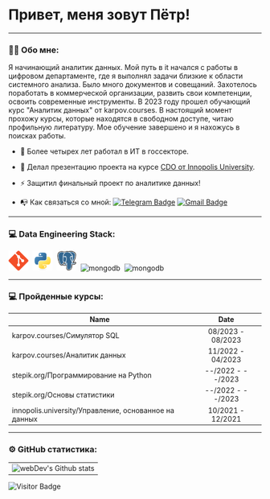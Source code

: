 
# Привет, меня зовут Пётр!

---

### :man_technologist: Обо мне:

Я начинающий аналитик данных. Мой путь в it начался с работы в цифровом департаменте, где я выполнял задачи близкие к области системного анализа. Было много документов и совещаний. Захотелось поработать в коммерческой организации, развить свои компетенции, освоить современные инструменты. В 2023 году прошел обучающий курс "Аналитик данных" от karpov.courses. В настоящий момент прохожу курсы, которые находятся в свободном доступе, читаю профильную литературу. Мое обучение завершено и я нахожусь в поисках работы.  

- :construction_worker: Более четырех лет работал в ИТ в госсекторе.

- :information_desk_person: Делал презентацию проекта на курсе [CDO от Innopolis University](https://edu.innopolis.university/cdo).

- :zap: Защитил финальный проект по аналитике данных!

- :mailbox_with_no_mail: Как связаться со мной: [![Telegram Badge](https://img.shields.io/badge/-petertroitsky-blue?style=flat&logo=Telegram&logoColor=white)](https://t.me/Petr_tr) [![Gmail Badge](https://img.shields.io/badge/-Gmail-red?style=flat&logo=Gmail&logoColor=white)](mailto:petertroitsky@gmail.com)

---

### 💻 Data Engineering Stack:

<div>
  <img src="https://github.com/devicons/devicon/blob/master/icons/git/git-original.svg" title="git" alt="git" width="40" height="40"/>&nbsp
  <img src="https://github.com/devicons/devicon/blob/master/icons/python/python-original.svg" title="python" alt="html5" width="40" height="40"/>&nbsp
  <img src="https://github.com/devicons/devicon/blob/master/icons/postgresql/postgresql-original.svg" title="postgresql" alt="css" width="40" height="40"/>&nbsp
  <img src="https://www.svgrepo.com/show/353380/airflow.svg" title="airflow" alt="mongodb" width="40" height="40"/>&nbsp
  <img src="https://www.svgviewer.dev/static-svgs/14592/tableau-icon.svg" title="tableau" alt="mongodb" width="40" height="40"/>&nbsp
</div> 

---

### 💻 Пройденные курсы:

| Name                                                            | Date              |
| ----------------------------------------------------------------| :---------------: |
| karpov.courses/Симулятор SQL                                    | 08/2023 - 08/2023 |
| karpov.courses/Аналитик данных                                  | 11/2022 - 04/2023 |
| stepik.org/Программирование на Python                           | --/2022 - --/2023 |
| stepik.org/Основы статистики                                    | --/2022 - --/2023 |
| innopolis.university/Управление, основанное на данных           | 10/2021 - 12/2021 |

---

### ⚙️ GitHub статистика:

<table>
  <tr>
    <td>
      <img align="left" src="http://github-readme-streak-stats.herokuapp.com?user=PeterTroitsky&theme=dark&background=000000" alt="webDev's Github stats" />
    </td>
  </tr>
</table>

![Visitor Badge](https://visitor-badge.laobi.icu/badge?page_id=PeterTroitsky) 
